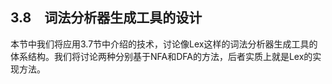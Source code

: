 ## 3.8　词法分析器生成工具的设计

本节中我们将应用3.7节中介绍的技术，讨论像Lex这样的词法分析器生成工具的体系结构。我们将讨论两种分别基于NFA和DFA的方法，后者实质上就是Lex的实现方法。